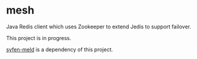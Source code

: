 mesh
====

Java Redis client which uses Zookeeper to extend Jedis to support failover.

This project is in progress.

[syfen-meld](https://github.com/syfen/meld) is a dependency of this project.
